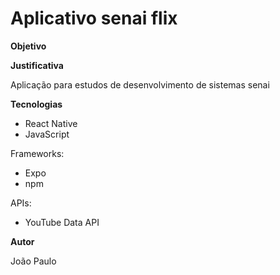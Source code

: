 # Aplicativo senai flix

**Objetivo**



**Justificativa**

Aplicação para estudos de desenvolvimento de sistemas senai

**Tecnologias**

- React Native
- JavaScript

Frameworks:

- Expo
- npm

APIs:

- YouTube Data API

**Autor**

João Paulo